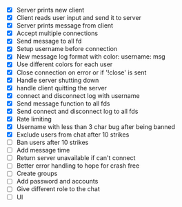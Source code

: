- [x] Server prints new client
- [x] Client reads user input and send it to server
- [x] Server prints message from client
- [x] Accept multiple connections
- [x] Send message to all fd
- [x] Setup username before connection
- [x] New message log format with color:
        username: 
        msg
- [x] Use different colors for each user
- [x] Close connection on error or if '!close' is sent
- [x] Handle server shutting down
- [x] handle client quitting the server
- [x] connect and disconnect log with username
- [x] Send message function to all fds
- [x] Send connect and disconnect log to all fds
- [x] Rate limiting
- [x] Username with less than 3 char bug after being banned
- [x] Exclude users from chat after 10 strikes
- [ ] Ban users after 10 strikes
- [ ] Add message time
- [ ] Return server unavailable if can't connect
- [ ] Better error handling to hope for crash free
- [ ] Create groups
- [ ] Add password and accounts
- [ ] Give different role to the chat
- [ ] UI
